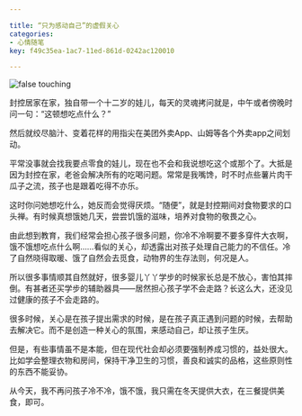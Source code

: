 ```yaml
---

title: “只为感动自己”的虚假关心
categories:
- 心情随笔
key: f49c35ea-1ac7-11ed-861d-0242ac120010

---
```


![false touching](https://icdb-images.oss-cn-hangzhou.aliyuncs.com/other/tmpb1qcbqcq.png)

封控居家在家，独自带一个十二岁的娃儿，每天的灵魂拷问就是，中午或者傍晚时问一句：“这顿想吃点什么？”

然后就绞尽脑汁、变着花样的用指尖在美团外卖App、山姆等各个外卖app之间划动。

平常没事就会找我要点零食的娃儿，现在也不会和我说想吃这个或那个了。大抵是因为封控在家，老爸会解决所有的吃喝问题。常常是我嘴馋，时不时点些薯片肉干瓜子之流，孩子也是跟着吃得不亦乐。

这时你问她想吃什么，她反而会觉得厌烦。“随便”，就是封控期间对食物要求的口头禅。有时候真想饿她几天，尝尝饥饿的滋味，培养对食物的敬畏之心。

由此想到教育，我们经常会担心孩子很多问题，你冷不冷啊要不要多穿件大衣啊，饿不饿想吃点什么啊……看似的关心，却透露出对孩子处理自己能力的不信任。冷了自然晓得取暖、饿了自然会去觅食，动物界的生存法则，何况是人。

所以很多事情顺其自然就好，很多婴儿丫丫学步的时候家长总是不放心，害怕其摔倒。有甚者还买学步的辅助器具——居然担心孩子学不会走路？长这么大，还没见过健康的孩子不会走路的。

很多时候，关心是在孩子提出需求的时候，是在孩子真正遇到问题的时候，去帮助去解决它。而不是创造一种关心的氛围，来感动自己，却让孩子生厌。

但是，有些事情虽不是本能，但在现代社会却必须要强制养成习惯的，益处很大。比如学会整理衣物和房间，保持干净卫生的习惯，善良和诚实的品格，这些原则性的东西不能妥协。

从今天，我不再问孩子冷不冷，饿不饿，我只需在冬天提供大衣，在三餐提供美食，即可。
